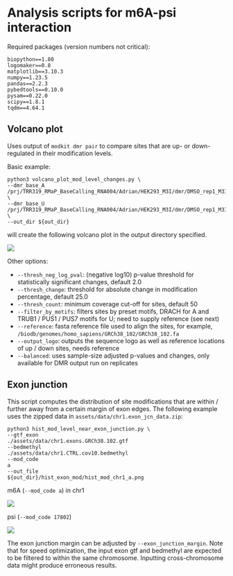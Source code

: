 # Analysis scripts for m6A-psi interaction
Required packages (version numbers not critical):
```
biopython==1.80
logomaker==0.8
matplotlib==3.10.3
numpy==1.23.5
pandas==2.2.3
pybedtools==0.10.0
pysam==0.22.0
scipy==1.8.1
tqdm==4.64.1
```

## Volcano plot
Uses output of `modkit dmr pair` to compare sites that are up- or down-regulated in their modification levels.

Basic example:
```
python3 volcano_plot_mod_level_changes.py \
--dmr_base_A /prj/TRR319_RMaP_BaseCalling_RNA004/Adrian/HEK293_M3I/dmr/DMSO_rep1_M3I_6h_rep1.cov10.m6A.diff_sites.dmr \
--dmr_base_U /prj/TRR319_RMaP_BaseCalling_RNA004/Adrian/HEK293_M3I/dmr/DMSO_rep1_M3I_6h_rep1.cov10.psi.diff_sites.dmr \
--out_dir ${out_dir}
```
will create the following volcano plot in the output directory specified.

![](https://github.com/ADHDrian/RNA004_psi_KD_OE_analysis/blob/main/assets/images/volcano_plot.png)

Other options:
- `--thresh_neg_log_pval`: (negative log10) p-value threshold for statistically significant changes, default 2.0
- `--thresh_change`: threshold for absolute change in modification percentage, default 25.0
- `--thresh_count`: minimum coverage cut-off for sites, default 50
- `--filter_by_motifs`: filters sites by preset motifs, DRACH for A and TRUB1 / PUS1 / PUS7 motifs for U; need to supply reference (see next)
- `--reference`: fasta reference file used to align the sites, for example, `/biodb/genomes/homo_sapiens/GRCh38_102/GRCh38_102.fa`
- `--output_logo`: outputs the sequence logo as well as reference locations of up / down sites, needs reference
- `--balanced`: uses sample-size adjusted p-values and changes, only available for DMR output run on replicates

## Exon junction
This script computes the distribution of site modifications that are within / further away from a certain margin of exon edges. The following example uses the zipped data in `assets/data/chr1.exon_jcn_data.zip`:
```
python3 hist_mod_level_near_exon_junction.py \
--gtf_exon
./assets/data/chr1.exons.GRCh38.102.gtf
--bedmethyl
./assets/data/chr1.CTRL.cov10.bedmethyl
--mod_code
a
--out_file
${out_dir}/hist_exon_mod/hist_mod_chr1_a.png
```

m6A (`--mod_code a`) in chr1

![](https://github.com/ADHDrian/RNA004_psi_KD_OE_analysis/blob/main/assets/images/hist_mod_chr1_a.png)

psi (`--mod_code 17802`)

![](https://github.com/ADHDrian/RNA004_psi_KD_OE_analysis/blob/main/assets/images/hist_mod_chr1_17802.png)

The exon junction margin can be adjusted by `--exon_junction_margin`. Note that for speed optimization, the input exon gtf and bedmethyl are expected to be filtered to within the same chromosome. Inputting cross-chromosome data might produce erroneous results.
